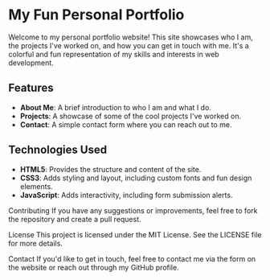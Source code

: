 # My Fun Personal Portfolio

Welcome to my personal portfolio website! This site showcases who I am, the projects I've worked on, and how you can get in touch with me. It's a colorful and fun representation of my skills and interests in web development.

## Features

- **About Me**: A brief introduction to who I am and what I do.
- **Projects**: A showcase of some of the cool projects I've worked on.
- **Contact**: A simple contact form where you can reach out to me.

## Technologies Used

- **HTML5**: Provides the structure and content of the site.
- **CSS3**: Adds styling and layout, including custom fonts and fun design elements.
- **JavaScript**: Adds interactivity, including form submission alerts.

Contributing
If you have any suggestions or improvements, feel free to fork the repository and create a pull request.

License
This project is licensed under the MIT License. See the LICENSE file for more details.

Contact
If you'd like to get in touch, feel free to contact me via the form on the website or reach out through my GitHub profile.